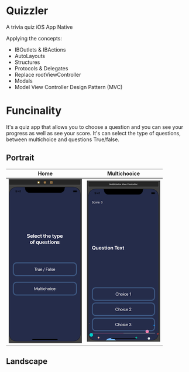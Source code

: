 # Quizzler
A trivia quiz iOS App Native

Applying the concepts:

* IBOutlets & IBActions
* AutoLayouts
* Structures
* Protocols & Delegates
* Replace rootViewController
* Modals
* Model View Controller Design Pattern (MVC)

# Funcinality
It's a quiz app that allows you to choose a question and you can see your progress as well as see your score.
It's can select the type of questions, between multichoice and questions True/false.


## Portrait


|  Home      |  Multichooice      |
|------------|-------------|
| ![Portrait](Documentation/portrait_home.png) |  ![Portrait](Documentation/portrait_multichoice.png)  | ![Portrait](Documentation/portrait_true-false.png) |  ![Portrait](Documentation/portrait_modal.png)  |


## Landscape

